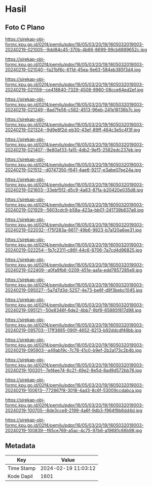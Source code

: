 # Hasil

## Foto C Plano

https://sirekap-obj-formc.kpu.go.id/02f4/pemilu/pdpr/16/05/03/20/19/1605032019003-20240219-021005--9dd84c45-370b-4b66-8699-99cb6889652c.jpg

https://sirekap-obj-formc.kpu.go.id/02f4/pemilu/pdpr/16/05/03/20/19/1605032019003-20240219-021040--fa21bf6c-611d-45ea-9e63-584eb385f3d4.jpg

https://sirekap-obj-formc.kpu.go.id/02f4/pemilu/pdpr/16/05/03/20/19/1605032019003-20240219-021159--ce418840-7329-4508-9960-08cce64ed2ef.jpg

https://sirekap-obj-formc.kpu.go.id/02f4/pemilu/pdpr/16/05/03/20/19/1605032019003-20240219-021249--8ad7fe56-c582-4513-96eb-241e18136b7c.jpg

https://sirekap-obj-formc.kpu.go.id/02f4/pemilu/pdpr/16/05/03/20/19/1605032019003-20240219-021324--9d9e8f2d-eb30-43ef-89ff-464c3e5c4f3f.jpg

https://sirekap-obj-formc.kpu.go.id/02f4/pemilu/pdpr/16/05/03/20/19/1605032019003-20240219-021407--9e80af33-fa15-4db2-9ef5-2582edc237eb.jpg

https://sirekap-obj-formc.kpu.go.id/02f4/pemilu/pdpr/16/05/03/20/19/1605032019003-20240219-021512--d0747350-f641-4ae6-9217-e3abe07ee24a.jpg

https://sirekap-obj-formc.kpu.go.id/02f4/pemilu/pdpr/16/05/03/20/19/1605032019003-20240219-021603--33ebf5f2-d5c9-4a63-87fa-b20420e035d8.jpg

https://sirekap-obj-formc.kpu.go.id/02f4/pemilu/pdpr/16/05/03/20/19/1605032019003-20240219-021929--5603cdc9-b58a-423a-bb01-241739b837a6.jpg

https://sirekap-obj-formc.kpu.go.id/02f4/pemilu/pdpr/16/05/03/20/19/1605032019003-20240219-022032--f75f283a-6617-49b6-9923-b7a120a6ee31.jpg

https://sirekap-obj-formc.kpu.go.id/02f4/pemilu/pdpr/16/05/03/20/19/1605032019003-20240219-022254--1b7c2311-c86f-44c6-8706-7a7cd4d96825.jpg

https://sirekap-obj-formc.kpu.go.id/02f4/pemilu/pdpr/16/05/03/20/19/1605032019003-20240219-022409--a0fa9fb6-0209-451e-aa1a-edd7857285e9.jpg

https://sirekap-obj-formc.kpu.go.id/02f4/pemilu/pdpr/16/05/03/20/19/1605032019003-20240219-095027--5a7d7d3d-5257-4e73-be6f-d9f3bebc1045.jpg

https://sirekap-obj-formc.kpu.go.id/02f4/pemilu/pdpr/16/05/03/20/19/1605032019003-20240219-095121--50e8346f-6de2-4bb7-9bf9-65885f817d98.jpg

https://sirekap-obj-formc.kpu.go.id/02f4/pemilu/pdpr/16/05/03/20/19/1605032019003-20240219-095703--17ff3895-090f-4652-8213-b92ddcdf46bb.jpg

https://sirekap-obj-formc.kpu.go.id/02f4/pemilu/pdpr/16/05/03/20/19/1605032019003-20240219-095903--a49ab19c-7c78-41c0-b9ef-2b2a173c2b4b.jpg

https://sirekap-obj-formc.kpu.go.id/02f4/pemilu/pdpr/16/05/03/20/19/1605032019003-20240219-100201--7ef4ee74-6c21-49e2-8e5d-8ad9d572bb76.jpg

https://sirekap-obj-formc.kpu.go.id/02f4/pemilu/pdpr/16/05/03/20/19/1605032019003-20240219-100613--772867f8-3018-4ad3-8c6f-53009ccdabca.jpg

https://sirekap-obj-formc.kpu.go.id/02f4/pemilu/pdpr/16/05/03/20/19/1605032019003-20240219-100705--8de3cce8-2199-4a6f-9db3-f964f9b6dd4d.jpg

https://sirekap-obj-formc.kpu.go.id/02f4/pemilu/pdpr/16/05/03/20/19/1605032019003-20240219-100839--f65ce769-a5ac-4c75-97b6-a19681c66b98.jpg


## Metadata

| Key        | Value               |
| ---------- | ------------------- |
| Time Stamp | 2024-02-19 11:03:12 |
| Kode Dapil | 1601                |



